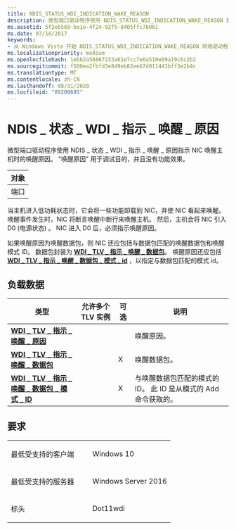 ```yaml
---
title: NDIS_STATUS_WDI_INDICATION_WAKE_REASON
description: 微型端口驱动程序使用 NDIS_STATUS_WDI_INDICATION_WAKE_REASON 指示 NIC 唤醒主机时的唤醒原因。 "唤醒原因" 用于调试目的，并且没有功能效果。
ms.assetid: 5f2eb569-be1e-4f24-92f5-8405ffc7b061
ms.date: 07/18/2017
keywords:
- 从 Windows Vista 开始 NDIS_STATUS_WDI_INDICATION_WAKE_REASON 网络驱动程序
ms.localizationpriority: medium
ms.openlocfilehash: 1ebb2a56867233a61e7cc7e0a510e09a19c6c2b2
ms.sourcegitcommit: f500ea2fbfd3e849eb82ee67d011443bff3e2b4c
ms.translationtype: MT
ms.contentlocale: zh-CN
ms.lasthandoff: 08/31/2020
ms.locfileid: "89209695"
---
```

# <a name="ndis_status_wdi_indication_wake_reason"></a>NDIS \_ 状态 \_ WDI \_ 指示 \_ 唤醒 \_ 原因


微型端口驱动程序使用 NDIS \_ 状态 \_ WDI \_ 指示 \_ 唤醒 \_ 原因指示 NIC 唤醒主机时的唤醒原因。 "唤醒原因" 用于调试目的，并且没有功能效果。

| 对象 |
|--------|
| 端口   |

 

当主机进入低功耗状态时，它会将一些功能卸载到 NIC，并使 NIC 看起来唤醒。 唤醒事件发生时，NIC 将断言唤醒中断行来唤醒主机。 然后，主机会将 NIC 引入 D0 (电源状态) 。 NIC 进入 D0 后，必须指示唤醒原因。

如果唤醒原因为唤醒数据包，则 NIC 还应包括与数据包匹配的唤醒数据包和唤醒模式 ID。 数据包封装为 [**WDI \_ TLV \_ 指示 \_ 唤醒 \_ 数据包**](./wdi-tlv-indication-wake-packet.md)。 唤醒原因还应包括 [**WDI \_ TLV \_ 指示 \_ 唤醒 \_ 数据包 \_ 模式 \_ id**](./wdi-tlv-indication-wake-packet-pattern-id.md) ，以指定与数据包匹配的模式 id。

## <a name="payload-data"></a>负载数据


| 类型                                                                                                      | 允许多个 TLV 实例 | 可选 | 说明                                                                                                 |
|-----------------------------------------------------------------------------------------------------------|--------------------------------|----------|-------------------------------------------------------------------------------------------------------------|
| [**WDI \_ TLV \_ 指示 \_ 唤醒 \_ 原因**](./wdi-tlv-indication-wake-reason.md)                         |                                |          | 唤醒原因。                                                                                            |
| [**WDI \_ TLV \_ 指示 \_ 唤醒 \_ 数据包**](./wdi-tlv-indication-wake-packet.md)                         |                                | X        | 唤醒数据包。                                                                                            |
| [**WDI \_ TLV \_ 指示 \_ 唤醒 \_ 数据包 \_ 模式 \_ ID**](./wdi-tlv-indication-wake-packet-pattern-id.md) |                                | X        | 与唤醒数据包匹配的模式的 ID。 此 ID 是从模式的 Add 命令获取的。 |

 

<a name="requirements"></a>要求
------------

<table>
<colgroup>
<col width="50%" />
<col width="50%" />
</colgroup>
<tbody>
<tr class="odd">
<td><p>最低受支持的客户端</p></td>
<td><p>Windows 10</p></td>
</tr>
<tr class="even">
<td><p>最低受支持的服务器</p></td>
<td><p>Windows Server 2016</p></td>
</tr>
<tr class="odd">
<td><p>标头</p></td>
<td>Dot11wdi</td>
</tr>
</tbody>
</table>

 

